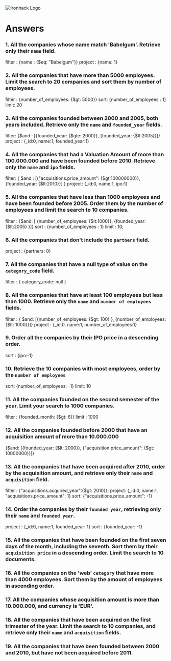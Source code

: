 ![Ironhack Logo](https://i.imgur.com/1QgrNNw.png)

# Answers

### 1. All the companies whose name match 'Babelgum'. Retrieve only their `name` field.

filter : {name : {$eq: "Babelgum"}} project : {name: 1}

### 2. All the companies that have more than 5000 employees. Limit the search to 20 companies and sort them by **number of employees**.

filter : {number_of_employees: {$gt: 5000}}
sort: {number_of_employees : 1}
limit: 20

### 3. All the companies founded between 2000 and 2005, both years included. Retrieve only the `name` and `founded_year` fields.
filter: {$and : [{founded_year: {$gte: 2000}}, {founded_year: {$lt:2005}}]}
project : {_id:0, name:1, founded_year:1}
### 4. All the companies that had a Valuation Amount of more than 100.000.000 and have been founded before 2010. Retrieve only the `name` and `ipo` fields.

filter: { $and : [{"acquisitions.price_amount": {$gt:100000000}}, {founded_year: {$lt:2010}}] }
project: {_id:0, name:1, ipo:1}

### 5. All the companies that have less than 1000 employees and have been founded before 2005. Order them by the number of employees and limit the search to 10 companies.

filter : {$and: [ {number_of_employees: {$lt:1000}}, {founded_year: {$lt:2005} }]}
sort : {number_of_employees : 1}
limit : 10;

### 6. All the companies that don't include the `partners` field.

project : {partners: 0}

### 7. All the companies that have a null type of value on the `category_code` field.

filter : { category_code: null }

### 8. All the companies that have at least 100 employees but less than 1000. Retrieve only the `name` and `number of employees` fields.

filter : { $and: [{number_of_employees: {$gt: 100} }, {number_of_employees: {$lt: 1000}}]}
project : {_id:0, name:1, number_of_employees:1}

### 9. Order all the companies by their IPO price in a descending order.

sort : {ipo:-1}

### 10. Retrieve the 10 companies with most employees, order by the `number of employees`

sort: {number_of_employees: -1}
limit: 10

### 11. All the companies founded on the second semester of the year. Limit your search to 1000 companies.

filter : {founded_month: {$gt: 6}}
limit : 1000

### 12. All the companies founded before 2000 that have an acquisition amount of more than 10.000.000

{$and: [{founded_year: {$lt: 2000}}, {"acquisition.price_amount": {$gt: 10000000}}]}

### 13. All the companies that have been acquired after 2010, order by the acquisition amount, and retrieve only their `name` and `acquisition` field.

filter : {"acquisitions.acquired_year":{$gt: 2010}};
project: {_id:0, name:1, "acquisitions.price_amount": 1}
sort: {"acquisitions.price_amount": -1}


### 14. Order the companies by their `founded year`, retrieving only their `name` and `founded year`.

project : {_id:0, name:1, founded_year: 1}
sort : {founded_year: -1}

### 15. All the companies that have been founded on the first seven days of the month, including the seventh. Sort them by their `acquisition price` in a descending order. Limit the search to 10 documents.

<!-- Your Code Goes Here -->

### 16. All the companies on the 'web' `category` that have more than 4000 employees. Sort them by the amount of employees in ascending order.

<!-- Your Code Goes Here -->

### 17. All the companies whose acquisition amount is more than 10.000.000, and currency is 'EUR'.

<!-- Your Code Goes Here -->

### 18. All the companies that have been acquired on the first trimester of the year. Limit the search to 10 companies, and retrieve only their `name` and `acquisition` fields.

<!-- Your Code Goes Here -->

### 19. All the companies that have been founded between 2000 and 2010, but have not been acquired before 2011.

<!-- Your Code Goes Here -->
